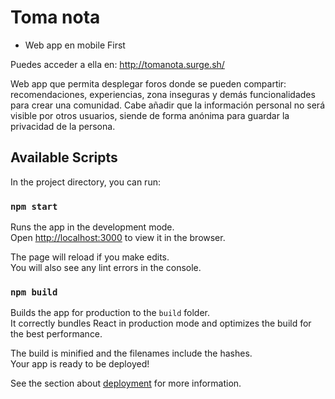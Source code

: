 # Toma nota

- Web app en mobile First

Puedes acceder a ella en: http://tomanota.surge.sh/

Web app que permita desplegar foros donde se pueden compartir: recomendaciones, experiencias, zona inseguras y demás funcionalidades para crear una comunidad. Cabe añadir que la información personal no será visible por otros usuarios, siende de forma anónima para guardar la privacidad de la persona.

## Available Scripts

In the project directory, you can run:

### `npm start`

Runs the app in the development mode.\
Open [http://localhost:3000](http://localhost:3000) to view it in the browser.

The page will reload if you make edits.\
You will also see any lint errors in the console.

### `npm build`

Builds the app for production to the `build` folder.\
It correctly bundles React in production mode and optimizes the build for the best performance.

The build is minified and the filenames include the hashes.\
Your app is ready to be deployed!

See the section about [deployment](https://facebook.github.io/create-react-app/docs/deployment) for more information.

